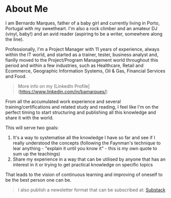 # About Me

I am Bernardo Marques, father of a baby girl and currently living in Porto, Portugal with my sweetheart. I'm also a rock climber and an amateur DJ (vinyl, baby!) and an avid reader (aspiring to be a writer, somewhere along the line).

Professionally, I'm a Project Manager with 11 years of experience, always within the IT world, and started as a trainer, tester, business analyst and, fianlly moved to the Project/Program Management world throughout this period and within a few industries, such as Healthcare, Retail and Ecommerce, Geographic Information Systems, Oil & Gas, Financial Services and Food.

> More info on my (LinkedIn Profile](https://www.linkedin.com/in/bamarques/)

From all the accumulated work experience and several training/certifications and related study and reading, I feel like I'm on the perfect timing to start structuring and publishing all this knowledge and share it with the world.

This will serve two goals:
1. It's a way to systematise all the knowledge I have so far and see if I really understood the concepts (following the Faynman's technique to lear anything - "explain it until you know it" - this is my own quote to sum up the teachings)
2. Share my experience in a way that can be utilised by anyone that has an interest in it or trying to get practical knowledge on specific topics

That leads to the vision of continuous learning and improving of oneself to be the best person one can be.

> I also publish a newsletter format that can be subscribed at: [Substack](https://mgmtintrenches.substack.com/)
